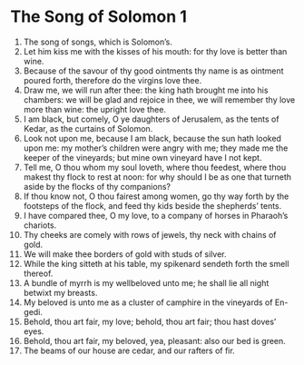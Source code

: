 ﻿# The Song of Solomon 1
1. The song of songs, which is Solomon’s. 
2. Let him kiss me with the kisses of his mouth: for thy love is better than wine. 
3. Because of the savour of thy good ointments thy name is as ointment poured forth, therefore do the virgins love thee. 
4. Draw me, we will run after thee: the king hath brought me into his chambers: we will be glad and rejoice in thee, we will remember thy love more than wine: the upright love thee. 
5. I am black, but comely, O ye daughters of Jerusalem, as the tents of Kedar, as the curtains of Solomon. 
6. Look not upon me, because I am black, because the sun hath looked upon me: my mother’s children were angry with me; they made me the keeper of the vineyards; but mine own vineyard have I not kept. 
7. Tell me, O thou whom my soul loveth, where thou feedest, where thou makest thy flock to rest at noon: for why should I be as one that turneth aside by the flocks of thy companions? 
8.  If thou know not, O thou fairest among women, go thy way forth by the footsteps of the flock, and feed thy kids beside the shepherds’ tents. 
9. I have compared thee, O my love, to a company of horses in Pharaoh’s chariots. 
10. Thy cheeks are comely with rows of jewels, thy neck with chains of gold. 
11. We will make thee borders of gold with studs of silver. 
12.  While the king sitteth at his table, my spikenard sendeth forth the smell thereof. 
13. A bundle of myrrh is my wellbeloved unto me; he shall lie all night betwixt my breasts. 
14. My beloved is unto me as a cluster of camphire in the vineyards of En-gedi. 
15. Behold, thou art fair, my love; behold, thou art fair; thou hast doves’ eyes. 
16. Behold, thou art fair, my beloved, yea, pleasant: also our bed is green. 
17. The beams of our house are cedar, and our rafters of fir. 
